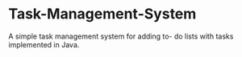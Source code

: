 # Task-Management-System
A simple task management system for adding to- do lists with tasks implemented in Java. 
